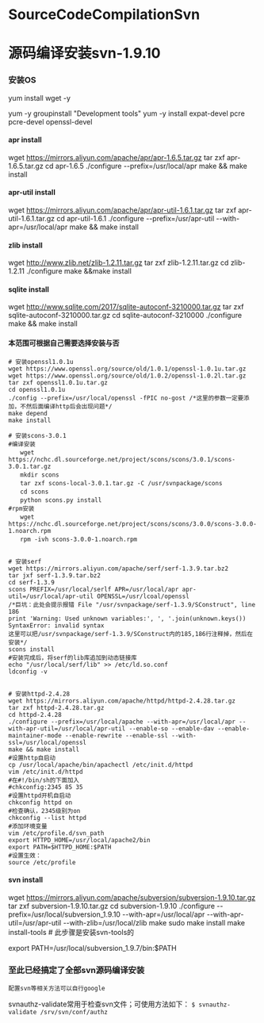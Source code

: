 # SourceCodeCompilationSvn
# 源码编译安装svn-1.9.10

### 安装OS
yum install wget -y 

yum -y groupinstall "Development tools"
yum -y install expat-devel pcre pcre-devel openssl-devel

#### apr install
wget https://mirrors.aliyun.com/apache/apr/apr-1.6.5.tar.gz 
tar zxf apr-1.6.5.tar.gz
cd apr-1.6.5
./configure --prefix=/usr/local/apr
make && make install

#### apr-util install
wget https://mirrors.aliyun.com/apache/apr/apr-util-1.6.1.tar.gz
tar zxf apr-util-1.6.1.tar.gz
cd apr-util-1.6.1
./configure --prefix=/usr/apr-util --with-apr=/usr/local/apr
make && make install

#### zlib install
wget http://www.zlib.net/zlib-1.2.11.tar.gz
tar zxf zlib-1.2.11.tar.gz
cd zlib-1.2.11
./configure 
make &&make install

#### sqlite install
wget http://www.sqlite.com/2017/sqlite-autoconf-3210000.tar.gz
tar zxf sqlite-autoconf-3210000.tar.gz
cd sqlite-autoconf-3210000
./configure
make && make install

#### 本范围可根据自己需要选择安装与否
```
# 安装openssl1.0.1u
wget https://www.openssl.org/source/old/1.0.1/openssl-1.0.1u.tar.gz
wget https://www.openssl.org/source/old/1.0.2/openssl-1.0.2l.tar.gz
tar zxf openssl1.0.1u.tar.gz
cd openssl1.0.1u
./config --prefix=/usr/local/openssl -fPIC no-gost /*这里的参数一定要添加，不然后面编译http后会出现问题*/
make depend
make install

# 安装scons-3.0.1
#编译安装
　　wget https://nchc.dl.sourceforge.net/project/scons/scons/3.0.1/scons-3.0.1.tar.gz
　　mkdir scons
　　tar zxf scons-local-3.0.1.tar.gz -C /usr/svnpackage/scons
　　cd scons
　　python scons.py install 
#rpm安装
　　wget https://nchc.dl.sourceforge.net/project/scons/scons/3.0.0/scons-3.0.0-1.noarch.rpm
　　rpm -ivh scons-3.0.0-1.noarch.rpm


# 安装serf
wget https://mirrors.aliyun.com/apache/serf/serf-1.3.9.tar.bz2
tar jxf serf-1.3.9.tar.bz2
cd serf-1.3.9
scons PREFIX=/usr/local/serlf APR=/usr/local/apr apr-util=/usr/local/apr-util OPENSSL=/usr/lcoal/openssl
/*巨坑：此处会提示报错 File "/usr/svnpackage/serf-1.3.9/SConstruct", line 186
print 'Warning: Used unknown variables:', ', '.join(unknown.keys())
SyntaxError: invalid syntax
这里可以把/usr/svnpackage/serf-1.3.9/SConstruct内的185,186行注释掉，然后在安装*/
scons install
#安装完成后，将serf的lib库追加到动态链接库
echo "/usr/local/serf/lib" >> /etc/ld.so.conf
ldconfig -v


# 安装httpd-2.4.28
wget https://mirrors.aliyun.com/apache/httpd/httpd-2.4.28.tar.gz
tar zxf httpd-2.4.28.tar.gz
cd httpd-2.4.28
./configure --prefix=/usr/local/apache --with-apr=/usr/local/apr --with-apr-util=/usr/local/apr-util --enable-so --enable-dav --enable-maintainer-mode --enable-rewrite --enable-ssl --with-ssl=/usr/local/openssl
make && make install
#设置http自启动
cp /usr/local/apache/bin/apachectl /etc/init.d/httpd
vim /etc/init.d/httpd
#在#!/bin/sh的下面加入
#chkconfig:2345 85 35
#设置httpd开机自启动
chkconfig httpd on
#检查确认，2345级别为on
chkconfig --list httpd
#添加环境变量
vim /etc/profile.d/svn_path
export HTTPD_HOME=/usr/local/apache2/bin
export PATH=$HTTPD_HOME:$PATH
#设置生效：
source /etc/profile

```

#### svn install
wget https://mirrors.aliyun.com/apache/subversion/subversion-1.9.10.tar.gz
tar zxf subversion-1.9.10.tar.gz
cd subversion-1.9.10
./configure --prefix=/usr/local/subversion_1.9.10 --with-apr=/usr/local/apr --with-apr-util=/usr/apr-util  --with-zlib=/usr/local/zlib
make
sudo make install
make install-tools  # 此步骤是安装svn-tools的


export PATH=/usr/local/subversion_1.9.7/bin:$PATH

### 至此已经搞定了全部svn源码编译安装
`配置svn等相关方法可以自行google`


svnauthz-validate常用于检查svn文件；可使用方法如下：
`$ svnauthz-validate /srv/svn/conf/authz`



